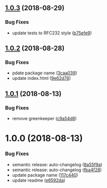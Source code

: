 ## [1.0.3](https://github.com/mike-works/ember-fundamentals/compare/v1.0.2...v1.0.3) (2018-08-29)


### Bug Fixes

* update tests to RFC232 style ([b75efe9](https://github.com/mike-works/ember-fundamentals/commit/b75efe9))

## [1.0.2](https://github.com/mike-works/ember-fundamentals/compare/v1.0.1...v1.0.2) (2018-08-28)


### Bug Fixes

* pdate package name ([3caa039](https://github.com/mike-works/ember-fundamentals/commit/3caa039))
* update index.html ([9e62d78](https://github.com/mike-works/ember-fundamentals/commit/9e62d78))

## [1.0.1](https://github.com/mike-works/ember-fundamentals/compare/v1.0.0...v1.0.1) (2018-08-13)


### Bug Fixes

* remove greenkeeper ([c9a54d8](https://github.com/mike-works/ember-fundamentals/commit/c9a54d8))

# 1.0.0 (2018-08-13)


### Bug Fixes

* semantic release: auto-changelog ([8a55f9a](https://github.com/mike-works/ember-fundamentals/commit/8a55f9a))
* semantic release: auto-changelog ([fba4f28](https://github.com/mike-works/ember-fundamentals/commit/fba4f28))
* update package name ([117c440](https://github.com/mike-works/ember-fundamentals/commit/117c440))
* update readme ([e6592da](https://github.com/mike-works/ember-fundamentals/commit/e6592da))
